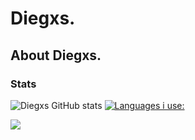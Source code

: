 

# Diegxs.

## About Diegxs.




### Stats

![Diegxs GitHub stats](https://github-readme-stats.vercel.app/api?username=Diegxs&show_icons=true&theme=dark&height=100) [![Languages i use:](https://github-readme-stats.vercel.app/api/top-langs/?username=Diegxs&theme=dark$height=100)](https://www.youtube.com/channel/UCmL0DXnwaQTm50SMCK-in6Q)

<a href="https://wakatime.com/@Diegxs"><img align="center" src="https://github-readme-stats.vercel.app/api/wakatime?username=Diegxs"></a>
